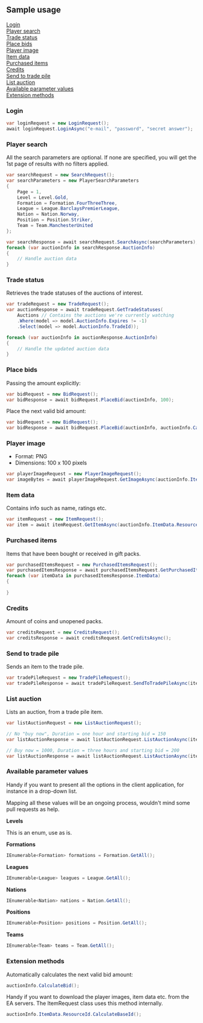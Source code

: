## Sample usage

[Login](https://github.com/trydis/Fifa-Ultimate-Team-2013-Toolkit#login)  
[Player search](https://github.com/trydis/Fifa-Ultimate-Team-2013-Toolkit#player-search)  
[Trade status](https://github.com/trydis/Fifa-Ultimate-Team-2013-Toolkit#trade-status)  
[Place bids](https://github.com/trydis/Fifa-Ultimate-Team-2013-Toolkit#place-bids)  
[Player image](https://github.com/trydis/Fifa-Ultimate-Team-2013-Toolkit#player-image)  
[Item data](https://github.com/trydis/Fifa-Ultimate-Team-2013-Toolkit#item-data)  
[Purchased items](https://github.com/trydis/Fifa-Ultimate-Team-2013-Toolkit#purchased-items)  
[Credits](https://github.com/trydis/Fifa-Ultimate-Team-2013-Toolkit#credits)  
[Send to trade pile](https://github.com/trydis/Fifa-Ultimate-Team-2013-Toolkit#send-to-trade-pile)  
[List auction](https://github.com/trydis/Fifa-Ultimate-Team-2013-Toolkit#list-auction)  
[Available parameter values](https://github.com/trydis/Fifa-Ultimate-Team-2013-Toolkit#available-parameter-values)  
[Extension methods](https://github.com/trydis/Fifa-Ultimate-Team-2013-Toolkit#extension-methods)  

### Login

```csharp
var loginRequest = new LoginRequest();
await loginRequest.LoginAsync("e-mail", "password", "secret answer");
```

### Player search

All the search parameters are optional. If none are specified, you will get the 1st page of results with no filters applied.

```csharp
var searchRequest = new SearchRequest();
var searchParameters = new PlayerSearchParameters
{
    Page = 1,
    Level = Level.Gold,
    Formation = Formation.FourThreeThree,
    League = League.BarclaysPremierLeague,
    Nation = Nation.Norway,
    Position = Position.Striker,
    Team = Team.ManchesterUnited
};

var searchResponse = await searchRequest.SearchAsync(searchParameters);
foreach (var auctionInfo in searchResponse.AuctionInfo)
{
	// Handle auction data
}
```

### Trade status

Retrieves the trade statuses of the auctions of interest.

```csharp
var tradeRequest = new TradeRequest();
var auctionResponse = await tradeRequest.GetTradeStatuses(
    Auctions // Contains the auctions we're currently watching
    .Where(model => model.AuctionInfo.Expires != -1)
    .Select(model => model.AuctionInfo.TradeId));

foreach (var auctionInfo in auctionResponse.AuctionInfo)
{
	// Handle the updated auction data
}
```

### Place bids

Passing the amount explicitly:

```csharp
var bidRequest = new BidRequest();
var bidResponse = await bidRequest.PlaceBid(auctionInfo, 100);
```

Place the next valid bid amount:

```csharp
var bidRequest = new BidRequest();
var bidResponse = await bidRequest.PlaceBid(auctionInfo, auctionInfo.CalculateBid());
```

### Player image

- Format: PNG
- Dimensions: 100 x 100 pixels

```csharp
var playerImageRequest = new PlayerImageRequest();
var imageBytes = await playerImageRequest.GetImageAsync(auctionInfo.ItemData.ResourceId);
```

### Item data

Contains info such as name, ratings etc.

```csharp
var itemRequest = new ItemRequest();
var item = await itemRequest.GetItemAsync(auctionInfo.ItemData.ResourceId);
```

### Purchased items

Items that have been bought or received in gift packs.

```csharp
var purchasedItemsRequest = new PurchasedItemsRequest();
var purchasedItemsResponse = await purchasedItemsRequest.GetPurchasedItemsAsync();
foreach (var itemData in purchasedItemsResponse.ItemData)
{
    
}
```

### Credits

Amount of coins and unopened packs.

```csharp
var creditsRequest = new CreditsRequest();
var creditsResponse = await creditsRequest.GetCreditsAsync();
```

### Send to trade pile

Sends an item to the trade pile.

```csharp
var tradePileRequest = new TradePileRequest();
var tradePileResponse = await tradePileRequest.SendToTradePileAsync(itemData);
```

### List auction

Lists an auction, from a trade pile item.

```csharp
var listAuctionRequest = new ListAuctionRequest();

// No "buy now", Duration = one hour and starting bid = 150
var listAuctionResponse = await listAuctionRequest.ListAuctionAsync(itemData.Id);

// Buy now = 1000, Duration = three hours and starting bid = 200
var listAuctionResponse = await listAuctionRequest.ListAuctionAsync(itemData.Id, 1000, AuctionDuration.ThreeHours, 200);
```

### Available parameter values

Handy if you want to present all the options in the client application, for instance in a drop-down list.

Mapping all these values will be an ongoing process, wouldn't mind some pull requests as help.

**Levels**

This is an enum, use as is.

**Formations**
```csharp
IEnumerable<Formation> formations = Formation.GetAll();
```

**Leagues**
```csharp
IEnumerable<League> leagues = League.GetAll();
```

**Nations**
```csharp
IEnumerable<Nation> nations = Nation.GetAll();
```

**Positions**
```csharp
IEnumerable<Position> positions = Position.GetAll();
```

**Teams**
```csharp
IEnumerable<Team> teams = Team.GetAll();
```

### Extension methods

Automatically calculates the next valid bid amount:

```csharp
auctionInfo.CalculateBid();
```

Handy if you want to download the player images, item data etc. from the EA servers. The ItemRequest class uses this method internally.

```csharp
auctionInfo.ItemData.ResourceId.CalculateBaseId();
```